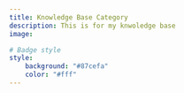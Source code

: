 ```yaml
---
title: Knowledge Base Category
description: This is for my knwoledge base
image:

# Badge style
style:
    background: "#87cefa"
    color: "#fff"
---
```


